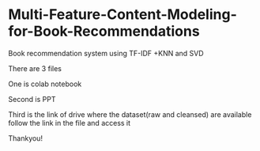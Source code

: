 # Multi-Feature-Content-Modeling-for-Book-Recommendations
Book recommendation system using TF-IDF +KNN and SVD

There are 3 files 

One is colab notebook

Second is PPT

Third is the link of drive where the dataset(raw and cleansed) are available 
follow the link in the file and access it

Thankyou!
